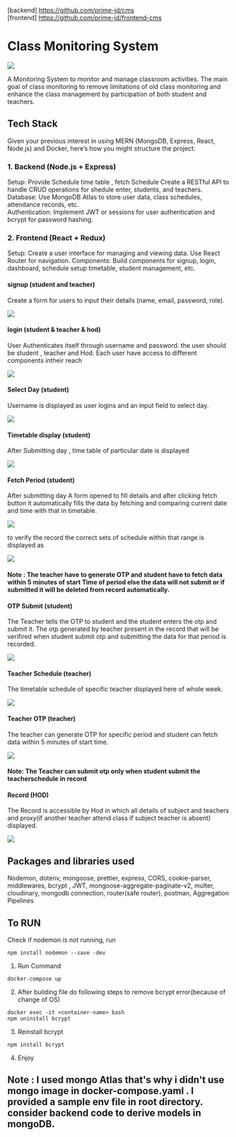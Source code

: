  [backend] https://github.com/prime-jd/cms <br>
 [frontend] https://github.com/prime-jd/frontend-cms
# Class Monitoring System 

<img src="images/cms.png">

<p>A Monitoring System to monitor and manage classroom activities. The main goal of class monitoring to remove limitations of old class monitoring and enhance the class management by participation of both student and teachers.


</p>

## Tech Stack
Given your previous interest in using MERN (MongoDB, Express, React, Node.js) and Docker, here’s how you might structure the project:

### 1. Backend (Node.js + Express)
Setup: Provide Schedule time table , fetch Schedule Create a RESTful API to handle CRUD operations for shedule enter, students, and teachers.<br>
Database:
Use MongoDB Atlas to store user data, class schedules, attendance records, etc.<br>
Authentication:
Implement JWT or sessions for user authentication and bcrypt for password hashing.

### 2. Frontend (React + Redux)
Setup: Create a user interface for managing and viewing data. Use React Router for navigation.
Components: Build components for signup, login, dashboard, schedule setup timetable, student management, etc.

#### signup (student and teacher)
Create a form for users to input their details (name, email, password, role).

<img src="images/signup.png">

#### login (student & teacher & hod)
User Authenticates itself through username and password. the user should be student , teacher and Hod. Each user have access to different components intheir reach

<img src="images/login.png">

#### Select Day (student)
Username is displayed as user logins and an input field to select day.

<img src="images/select day.png">

#### Timetable display (student)
After Submitting day , time table of particular date is displayed <br>

<img src="images/timetable.png">

#### Fetch Period (student)
After submitting day A form opened to fill details and after clicking fetch button it automatically fills the data by fetching and comparing  current date and time with that in timetable.

<img src="images/fetchperiod.png">

to verify the record the correct sets of schedule within that range is displayed as

<img src="images/All perioddisplay.png">

#### Note : The teacher have to generate OTP and student have to fetch data within 5 minutes of start Time of period else the data will not submit or if submitted it will be deleted from record automatically.

#### OTP Submit (student)
The Teacher tells the OTP to student and the student enters the otp and submit it.
The otp generated by teacher present in the record that will be verifired when student submit otp and submitting the data for that period is recorded.

<img src= "images/otpsubmit.png">

#### Teacher Schedule (teacher)
The timetable schedule of specific teacher displayed here of whole week.

<img src="images/teacherschedule.png">

#### Teacher OTP (teacher)
The teacher can generate OTP for specific period and student can fetch data within 5 minutes of start time.

<img src="images/otpgenerate.png">

#### Note: The Teacher can submit otp only when student submit the teacherschedule in record

#### Record (HOD)
The Record is accessible by Hod in which all details of subject and teachers and proxy(if another teacher attend class if subject teacher is absent) displayed.

<img src="images/record.png">

## Packages and libraries used

Nodemon, dotenv, mongoose, prettier, express, CORS, cookie-parser, middlewares, bcrypt , JWT, mongoose-aggregate-paginate-v2, multer, cloudinary, mongodb connection, router(safe router), postman, Aggregation Pipelines

## To RUN
Check if nodemon is not running, run
 ```
 npm install nodemon --save -dev
  ```
1. Run Command
```
docker-compose up
```
2. After building file do following steps to remove bcrypt error(because of change of OS)
```
docker exec -it <container-name> bash
npm uninstall bcrypt
```
3. Reinstall bcrypt
```
npm install bcrypt
```
4. Enjoy


## Note : I used mongo Atlas that's why i didn't use mongo image in docker-compose.yaml . I provided a sample env file in root directory. consider backend code to derive models in mongoDB.
